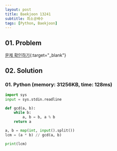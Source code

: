 ```yaml
---
layout: post
title: Baekjoon 13241
subtitle: 최소공배수
tags: [Python, Baekjoon]
---
```


## 01. Problem

[문제 확인하기](https://www.acmicpc.net/problem/13241){:target="_blank"}

## 02. Solution

### 01. Python (memory: 31256KB, time: 128ms)

```Python
import sys
input = sys.stdin.readline

def gcd(a, b):
    while b:
        a, b = b, a % b
    return a

a, b = map(int, input().split())
lcm = (a * b) // gcd(a, b)

print(lcm)
```

